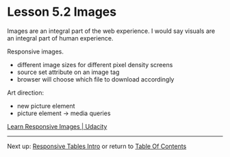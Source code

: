 # Lesson 5.2 Images

Images are an integral part of the web experience. I would say visuals are an integral part of human experience. 

Responsive images.
- different image sizes for different pixel density screens
- source set attribute on an image tag
- browser will choose which file to download accordingly

Art direction:
- new picture element
- picture element -> media queries

[Learn Responsive Images | Udacity](https://www.udacity.com/course/ud882)

- - -
Next up: [Responsive Tables Intro](ND024_Part2_Lesson05_03.md) or return to [Table Of Contents](./ND024_TableOfContents.md)
